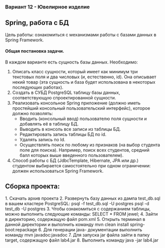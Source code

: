 <h3>Вариант 12 - Ювелирное изделие</h3>
 
<h2>Spring, работа с БД </h2>
 
  <p>Цель работы: ознакомиться с механизмами работы с базами данных в Spring Framework.</p>

  <h4>Общая постановка задачи. </h4>
 
 <p> В каждом варианте есть сущность базы данных. Необходимо: </p>
 	<ol>
  <li>  Описать класс сущности, который имеет как минимум три текстовых поля и два числовых (и, естественно, id). Она описывает некий товар (эта сущность и база будет использована в некоторых последующих работах).</li>
  <li>  Создать в СУБД PostgreSQL таблицу базы данных, соответствующую спроектированной сущности.
  <li>  Реализовать консольное Spring приложение (должно иметь простейший консольный пользовательский интерфейс), которое должно позволять:
    <ul>
       <li>  Вводить (консольный ввод) пользователю поля сущности и добавлять её в таблицу БД.</li>
       <li>  Выводить в консоль все записи из таблицы БД.</li>
      <li>  Редактировать запись таблицы БД по id.</li>
       <li>  Удалять запись по Id.</li>
       <li>  Осуществлять поиск по любому из признаков (на выбор студента поле для поиска). Например, поиск всех студентов, средний балл которых выше введенного пользователем).</li>
  	</ul></li>
  <li>   Способ работы с БД (JdbcTemplate, Hibernate, JPA или др.) студентом выбирается самостоятельно при одном ограничении: должен использоваться Spring Framework.</li>
 </ol>

 <h2>Сборка проекта:</h2>
 1. Скачать архив проекта
 2. Развернуть базу данных из дампа test_db.sql в вашем кластере PostgreSQL:
  psql -f test_db.sql -U postgres
  psql -d test_db -U postgres
 3. Чтобы ознакомиться с содержанием таблицы, можно выполнить следующие команды:  SELECT * FROM jewel;
 4. Зайти в директорию, содержащую файл pom.xml
 5. Открыть терминал в данной директории и выполнить команду mvn clean install spring-boot:repackage
 6. Для генерации java- документации выполнить команду mvn javadoc:javadoc
 7. Для запуска jar файла зайти в папку target, содержащую файл lab4.jar
 8. Выполнить команду java -jar lab4.jar


      
